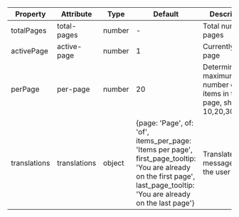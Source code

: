 | Property     | Attribute    | Type   | Default                                                                                                                                                                    | Description                                                               |
| ------------ | ------------ | ------ | -------------------------------------------------------------------------------------------------------------------------------------------------------------------------- | ------------------------------------------------------------------------- |
| totalPages   | total-pages  | number | -                                                                                                                                                                          | Total number of pages                                                     |
| activePage   | active-page  | number | 1                                                                                                                                                                          | Currently active page                                                     |
| perPage      | per-page     | number | 20                                                                                                                                                                         | Determining maximum number of items in the page, should be 10,20,30,40,50 |
| translations | translations | object | {page: 'Page', of: 'of', items_per_page: 'Items per page', first_page_tooltip: 'You are already on the first page', last_page_tooltip: 'You are already on the last page'} | Translated messages for the user locale                                   |
